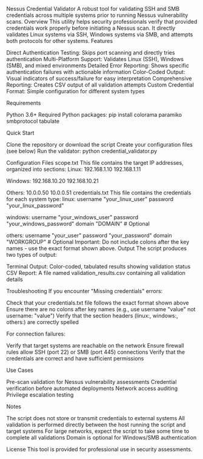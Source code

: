 Nessus Credential Validator
A robust tool for validating SSH and SMB credentials across multiple systems prior to running Nessus vulnerability scans.
Overview
This utility helps security professionals verify that provided credentials work properly before initiating a Nessus scan. It directly validates Linux systems via SSH, Windows systems via SMB, and attempts both protocols for other systems.
Features

Direct Authentication Testing: Skips port scanning and directly tries authentication
Multi-Platform Support: Validates Linux (SSH), Windows (SMB), and mixed environments
Detailed Error Reporting: Shows specific authentication failures with actionable information
Color-Coded Output: Visual indicators of success/failure for easy interpretation
Comprehensive Reporting: Creates CSV output of all validation attempts
Custom Credential Format: Simple configuration for different system types

Requirements

Python 3.6+
Required Python packages:
pip install colorama paramiko smbprotocol tabulate


Quick Start

Clone the repository or download the script
Create your configuration files (see below)
Run the validator:
python credential_validator.py


Configuration Files
scope.txt
This file contains the target IP addresses, organized into sections:
Linux:
192.168.1.10
192.168.1.11

Windows:
192.168.10.20
192.168.10.21

Others:
10.0.0.50
10.0.0.51
credentials.txt
This file contains the credentials for each system type:
linux:
username "your_linux_user"
password "your_linux_password"

windows:
username "your_windows_user"
password "your_windows_password"
domain "DOMAIN"  # Optional

others:
username "your_user"
password "your_password"
domain "WORKGROUP"  # Optional
Important: Do not include colons after the key names - use the exact format shown above.
Output
The script produces two types of output:

Terminal Output: Color-coded, tabulated results showing validation status
CSV Report: A file named validation_results.csv containing all validation details

Troubleshooting
If you encounter "Missing credentials" errors:

Check that your credentials.txt file follows the exact format shown above
Ensure there are no colons after key names (e.g., use username "value" not username: "value")
Verify that the section headers (linux:, windows:, others:) are correctly spelled

For connection failures:

Verify that target systems are reachable on the network
Ensure firewall rules allow SSH (port 22) or SMB (port 445) connections
Verify that the credentials are correct and have sufficient permissions

Use Cases

Pre-scan validation for Nessus vulnerability assessments
Credential verification before automated deployments
Network access auditing
Privilege escalation testing

Notes

The script does not store or transmit credentials to external systems
All validation is performed directly between the host running the script and target systems
For large networks, expect the script to take some time to complete all validations
Domain is optional for Windows/SMB authentication

License
This tool is provided for professional use in security assessments.
